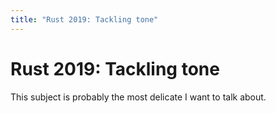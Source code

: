 ```yaml
---
title: "Rust 2019: Tackling tone"
---
```


# Rust 2019: Tackling tone

This subject is probably the most delicate I want to talk about.
